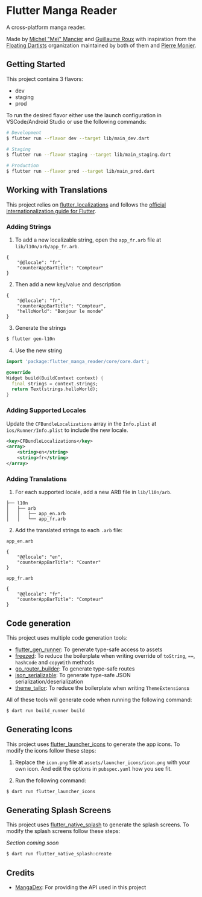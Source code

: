 # Flutter Manga Reader

A cross-platform manga reader.

Made by [Michel "Meï" Mancier][mei_link] and [Guillaume Roux][guillaume_link] with inspiration from the [Floating Dartists][floating_dartists_link] organization maintained by both of them and [Pierre Monier][pierre_link].

## Getting Started

This project contains 3 flavors:

- dev
- staging
- prod

To run the desired flavor either use the launch configuration in VSCode/Android Studio or use the following commands:

```sh
# Development
$ flutter run --flavor dev --target lib/main_dev.dart

# Staging
$ flutter run --flavor staging --target lib/main_staging.dart

# Production
$ flutter run --flavor prod --target lib/main_prod.dart
```

## Working with Translations

This project relies on [flutter_localizations][flutter_localizations_link] and follows the [official internationalization guide for Flutter][internationalization_guide_link].

### Adding Strings

1. To add a new localizable string, open the `app_fr.arb` file at `lib/l10n/arb/app_fr.arb`.

```arb
{
    "@@locale": "fr",
    "counterAppBarTitle": "Compteur"
}
```

2. Then add a new key/value and description

```arb
{
    "@@locale": "fr",
    "counterAppBarTitle": "Compteur",
    "helloWorld": "Bonjour le monde"
}
```

3. Generate the strings

```sh
$ flutter gen-l10n
```

4. Use the new string

```dart
import 'package:flutter_manga_reader/core/core.dart';

@override
Widget build(BuildContext context) {
  final strings = context.strings;
  return Text(strings.helloWorld);
}
```

### Adding Supported Locales

Update the `CFBundleLocalizations` array in the `Info.plist` at `ios/Runner/Info.plist` to include the new locale.

```xml
<key>CFBundleLocalizations</key>
<array>
    <string>en</string>
    <string>fr</string>
</array>
```

### Adding Translations

1. For each supported locale, add a new ARB file in `lib/l10n/arb`.

```
├── l10n
│   ├── arb
│   │   ├── app_en.arb
│   │   └── app_fr.arb
```

2. Add the translated strings to each `.arb` file:

`app_en.arb`

```arb
{
    "@@locale": "en",
    "counterAppBarTitle": "Counter"
}
```

`app_fr.arb`

```arb
{
    "@@locale": "fr",
    "counterAppBarTitle": "Compteur"
}
```

## Code generation

This project uses multiple code generation tools:

- [flutter_gen_runner][flutter_gen_runner_link]: To generate type-safe access to assets
- [freezed][freezed_link]: To reduce the boilerplate when writing override of `toString`, `==`, `hashCode` and `copyWith` methods
- [go_router_builder][go_router_builder_link]: To generate type-safe routes
- [json_serializable][json_serializable_link]: To generate type-safe JSON serialization/deserialization
- [theme_tailor][theme_tailor_link]: To reduce the boilerplate when writing `ThemeExtensions`s

All of these tools will generate code when running the following command:

```sh
$ dart run build_runner build
```

## Generating Icons

This project uses [flutter_launcher_icons][flutter_launcher_icons_link] to generate the app icons. To modify the icons follow these steps:

1. Replace the `icon.png` file at `assets/launcher_icons/icon.png` with your own icon. And edit the options in `pubspec.yaml` how you see fit.

2. Run the following command:

```sh
$ dart run flutter_launcher_icons
```

## Generating Splash Screens

This project uses [flutter_native_splash][flutter_native_splash_link] to generate the splash screens. To modify the splash screens follow these steps:

_Section coming soon_

```sh
$ dart run flutter_native_splash:create
```

## Credits

* [MangaDex][manga_dex]: For providing the API used in this project

[mei_link]: https://github.com/MeixDev
[guillaume_link]: https://github.com/TesteurManiak
[floating_dartists_link]: https://github.com/Floating-Dartists
[pierre_link]: https://github.com/Pierre-Monier
[flutter_localizations_link]: https://api.flutter.dev/flutter/flutter_localizations/flutter_localizations-library.html
[internationalization_guide_link]: https://docs.flutter.dev/accessibility-and-localization/internationalization
[flutter_gen_runner_link]: https://pub.dev/packages/flutter_gen_runner
[freezed_link]: https://pub.dev/packages/freezed
[go_router_builder_link]: https://pub.dev/packages/go_router_builder
[json_serializable_link]: https://pub.dev/packages/json_serializable
[theme_tailor_link]: https://pub.dev/packages/theme_tailor
[flutter_launcher_icons_link]: https://pub.dev/packages/flutter_launcher_icons
[flutter_native_splash_link]: https://pub.dev/packages/flutter_native_splash
[manga_dex]: https://api.mangadex.org